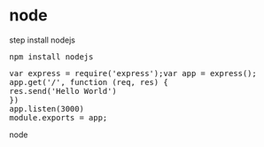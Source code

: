 node
====
step
install nodejs
<pre>
npm install nodejs
</pre>

<pre>var express = require('express');var app = express();
app.get('/', function (req, res) {
res.send('Hello World')
})
app.listen(3000)
module.exports = app;</pre>

node
